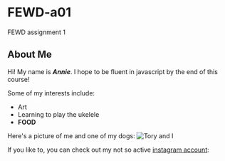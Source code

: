 # FEWD-a01
FEWD assignment 1


## About Me
Hi! My name is _**Annie**_. I hope to be fluent in javascript by the end of this course!

Some of my interests include:
* Art
* Learning to play the ukelele
* **FOOD**

Here's a picture of me and one of my dogs:
![Tory and I](https://scontent-lax3-1.xx.fbcdn.net/v/t1.6435-9/45672245_2347185545294830_2579869249912700928_n.jpg?_nc_cat=109&ccb=1-7&_nc_sid=09cbfe&_nc_ohc=mqHrG2ZSy8gAX_94MCg&_nc_ht=scontent-lax3-1.xx&oh=00_AfCRVNpnyOmYS7ZMAijMTWgE0SEU8c1QZEYk_jaAISzobA&oe=6410C984)

If you like to, you can check out my not so active [instagram account](https://www.instagram.com/msanniely/):
